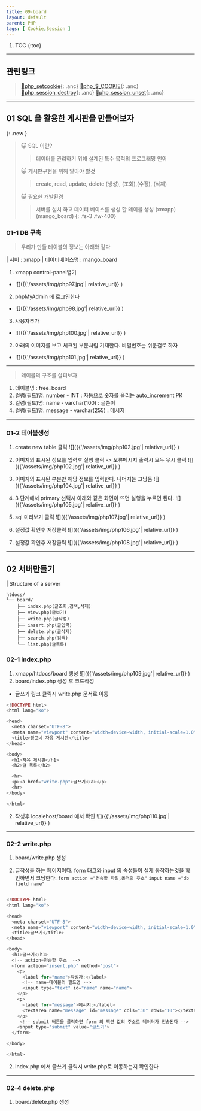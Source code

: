 ```yaml
---
title: 09-board
layout: default
parent: PHP
tags: [ Cookie,Session ]
---
```

 

1. TOC
{:toc}

---

## 관련링크

>[🔗php_setcookie](https://www.php.net/manual/en/function.setcookie.php){: .anc}
>[🔗php_$_COOKIE](https://www.php.net/manual/en/reserved.variables.cookies.php){: .anc}
>[🔗php_session_destroy](https://www.php.net/manual/en/function.session-destroy.php){: .anc}
>[🔗php_session_unset](https://www.php.net/manual/en/function.session-unset.php){: .anc}

---

## 01 SQL 을 활용한 게시판을 만들어보자

{: .new }
> 😺 SQL 이란?
> > 데이터를 관리하기 위해 설계된 특수 목적의 프로그래밍 언어
> > 
> 😺 게시판구현을 위해 알아야 할것
> > 
> > create, read, update, delete
> > (생성), (조회),(수정), (삭제)
> > 
> 😺 필요한 개발환경
> > 서버를 설치 하고 데이터 베이스를 생성 할 테이블 생성
> > (xmapp)         (mango_board)
>{: .fs-3 .fw-400}


### 01-1 DB 구축

> 우리가 만들 테이블의 정보는 아래와 같다

| 서버 : xmapp       | 데이터베이스명 : mango_board     

1. xmapp control-panel열기
  + ![]({{'/assets/img/php97.jpg'| relative_url}} )
2. phpMyAdmin 에 로그인한다
  + ![]({{'/assets/img/php98.jpg'| relative_url}} )
3. 사용자추가
  + ![]({{'/assets/img/php100.jpg'| relative_url}} )
2. 아래의 이미지를 보고 체크된 부분처럼 기재한다. 비밀번호는 쉬운걸로 하자
  + ![]({{'/assets/img/php101.jpg'| relative_url}} )

---

> 테이블의 구조를 살펴보자

1. 테이블명 : free_board
1. 컬럼(필드)명: number - INT : 자동으로 숫자를 올리는 auto_increment PK
1. 컬럼(필드)명: name - varchar(100) : 글쓴이
1. 컬럼(필드)명: message - varchar(255) : 메시지


---

### 01-2 테이블생성

1. create new table 클릭 
  ![]({{'/assets/img/php102.jpg'| relative_url}} )

1. 이미지의 표시된 정보를 입력후 실행 클릭 -> 오류메시지 출력시 모두 무시 클릭
  ![]({{'/assets/img/php102.jpg'| relative_url}} )


1. 이미지의 표시된 부분만 해당 정보를 입력한다. 나머지는 그냥둠
  ![]({{'/assets/img/php104.jpg'| relative_url}} )

1. 3 단계에서 primary 선택시 아래와 같은 화면이 뜨면 실행을 누르면 된다.
  ![]({{'/assets/img/php105.jpg'| relative_url}} )


1. sql 미리보기 클릭
  ![]({{'/assets/img/php107.jpg'| relative_url}} )


1. 설정값 확인후 저장클릭
  ![]({{'/assets/img/php106.jpg'| relative_url}} )


1. 설정값 확인후 저장클릭
  ![]({{'/assets/img/php108.jpg'| relative_url}} )

---

## 02 서버만들기

| Structure of a server

```
htdocs/
└── board/
    ├── index.php(글조회,검색,삭제)
    ├── view.php(글보기)
    ├── write.php(글작성)
    ├── insert.php(글입력)
    ├── delete.php(글삭제)
    ├── search.php(검색)
    └── list.php(글목록)
```
### 02-1 index.php

1. xmapp/htdocs/board 생성
  ![]({{'/assets/img/php109.jpg'| relative_url}} )
1. board/index.php 생성 후 코드작성
  + 글쓰기 링크 클릭시 write.php 문서로 이동
```php
<!DOCTYPE html>
<html lang="ko">

<head>
  <meta charset="UTF-8">
  <meta name="viewport" content="width=device-width, initial-scale=1.0">
  <title>망고네 자유 게시판</title>
</head>

<body>
  <h1>자유 게시판</h1>
  <h2>글 목록</h2>

  <hr>
  <p><a href="write.php">글쓰기</a></p>
  <hr>
</body>

</html>
```
2. 작성후 localehost/board 에서 확인 
  ![]({{'/assets/img/php110.jpg'| relative_url}} )

---

### 02-2 write.php

1. board/write.php 생성

1. 글작성을 하는 페이지이다.
  form 태그와 input 의 속성들이 실제 동작하는것을 확인하면서 코딩한다.
  `form action ="전송할 파일,폴더의 주소"`
  `input name ="db field name"`

```php

<!DOCTYPE html>
<html lang="ko">

<head>
  <meta charset="UTF-8">
  <meta name="viewport" content="width=device-width, initial-scale=1.0">
  <title>글쓰기</title>
</head>

<body>
  <h1>글쓰기</h1>
  <!-- action=전송할 주소  -->
  <form action="insert.php" method="post">
    <p>
      <label for="name">작성자:</label>
      <!-- name=테이블의 필드명 -->
      <input type="text" id="name" name="name">
    </p>
    <p>
      <label for="message">메시지:</label>
      <textarea name="message" id="message" cols="30" rows="10"></textarea>
    </p>
     <!-- submit 버튼을 클릭하면 form 의 액션 값의 주소로 데이터가 전송된다 -->
    <input type="submit" value="글쓰기">
  </form>

</body>

</html>

```

2. index.php 에서 글쓰기 클릭시 write.php로 이동하는지 확인한다

---

### 02-4 delete.php

1. board/delete.php 생성













